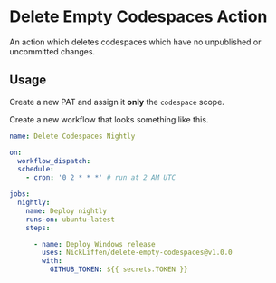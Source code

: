 # Delete Empty Codespaces Action

An action which deletes codespaces which have no unpublished or uncommitted changes.

## Usage

Create a new PAT and assign it **only** the `codespace` scope. 

Create a new workflow that looks something like this. 

```yml
name: Delete Codespaces Nightly

on:
  workflow_dispatch:
  schedule:
    - cron: '0 2 * * *' # run at 2 AM UTC

jobs:
  nightly:
    name: Deploy nightly
    runs-on: ubuntu-latest
    steps:

      - name: Deploy Windows release
        uses: NickLiffen/delete-empty-codespaces@v1.0.0
        with:
          GITHUB_TOKEN: ${{ secrets.TOKEN }}

```